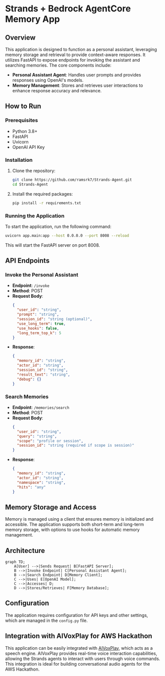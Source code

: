 # Strands + Bedrock AgentCore Memory App

## Overview

This application is designed to function as a personal assistant, leveraging memory storage and retrieval to provide context-aware responses. It utilizes FastAPI to expose endpoints for invoking the assistant and searching memories. The core components include:

- **Personal Assistant Agent**: Handles user prompts and provides responses using OpenAI's models.
- **Memory Management**: Stores and retrieves user interactions to enhance response accuracy and relevance.

## How to Run

### Prerequisites

- Python 3.8+
- FastAPI
- Uvicorn
- OpenAI API Key

### Installation

1. Clone the repository:
   ```bash
   git clone https://github.com/ramsrk7/Strands-Agent.git
   cd Strands-Agent
   ```

2. Install the required packages:
   ```bash
   pip install -r requirements.txt
   ```

### Running the Application

To start the application, run the following command:

```bash
uvicorn app.main:app --host 0.0.0.0 --port 8008 --reload
```

This will start the FastAPI server on port 8008.

## API Endpoints

### Invoke the Personal Assistant

- **Endpoint**: `/invoke`
- **Method**: POST
- **Request Body**:
  ```json
  {
    "user_id": "string",
    "prompt": "string",
    "session_id": "string (optional)",
    "use_long_term": true,
    "use_hooks": false,
    "long_term_top_k": 5
  }
  ```
- **Response**:
  ```json
  {
    "memory_id": "string",
    "actor_id": "string",
    "session_id": "string",
    "result_text": "string",
    "debug": {}
  }
  ```

### Search Memories

- **Endpoint**: `/memories/search`
- **Method**: POST
- **Request Body**:
  ```json
  {
    "user_id": "string",
    "query": "string",
    "scope": "profile or session",
    "session_id": "string (required if scope is session)"
  }
  ```
- **Response**:
  ```json
  {
    "memory_id": "string",
    "actor_id": "string",
    "namespace": "string",
    "hits": "any"
  }
  ```

## Memory Storage and Access

Memory is managed using a client that ensures memory is initialized and accessible. The application supports both short-term and long-term memory storage, with options to use hooks for automatic memory management.

## Architecture

```mermaid
graph TD;
    A[User] -->|Sends Request| B[FastAPI Server];
    B -->|Invoke Endpoint| C[Personal Assistant Agent];
    B -->|Search Endpoint| D[Memory Client];
    C -->|Uses| E[OpenAI Model];
    C -->|Accesses| D;
    D -->|Stores/Retrieves| F[Memory Database];
```

## Configuration

The application requires configuration for API keys and other settings, which are managed in the `config.py` file.

## Integration with AIVoxPlay for AWS Hackathon

This application can be easily integrated with [AIVoxPlay](https://github.com/ramsrk7/AIVoxPlay), which acts as a speech engine. AIVoxPlay provides real-time voice interaction capabilities, allowing the Strands agents to interact with users through voice commands. This integration is ideal for building conversational audio agents for the AWS Hackathon.
